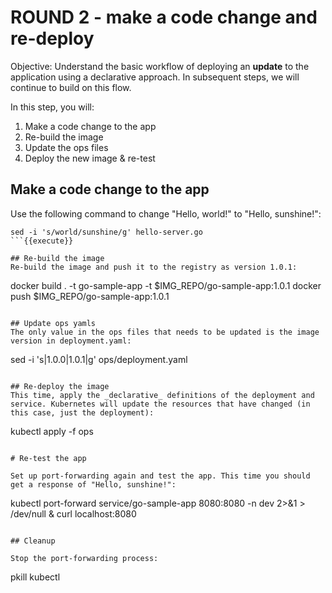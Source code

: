 # ROUND 2 - make a code change and re-deploy

Objective:
Understand the basic workflow of deploying an **update** to the application using a declarative approach. In subsequent steps, we will continue to build on this flow.

In this step, you will:
1. Make a code change to the app
2. Re-build the image
3. Update the ops files
4. Deploy the new image & re-test

## Make a code change to the app
Use the following command to change "Hello, world!" to "Hello, sunshine!":

```
sed -i 's/world/sunshine/g' hello-server.go
```{{execute}}

## Re-build the image
Re-build the image and push it to the registry as version 1.0.1:

```
docker build . -t go-sample-app -t $IMG_REPO/go-sample-app:1.0.1
docker push $IMG_REPO/go-sample-app:1.0.1
```{{execute}}

## Update ops yamls
The only value in the ops files that needs to be updated is the image version in deployment.yaml:

```
sed -i 's|1.0.0|1.0.1|g' ops/deployment.yaml
```{{execute}}

## Re-deploy the image
This time, apply the _declarative_ definitions of the deployment and service. Kubernetes will update the resources that have changed (in this case, just the deployment):

```
kubectl apply -f ops
```{{execute}}

# Re-test the app

Set up port-forwarding again and test the app. This time you should get a response of "Hello, sunshine!":

```
kubectl port-forward service/go-sample-app 8080:8080 -n dev 2>&1 > /dev/null &
curl localhost:8080
```{{execute}}

## Cleanup

Stop the port-forwarding process:

```
pkill kubectl
```{{execute}}
